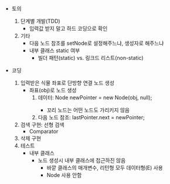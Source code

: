 * 토의
	1. 단계별 개발(TDD)
		* 입력값 받지 말고 하드 코딩으로 확인
	2. 기타
		* 다음 노드 참조를 setNode로 설정해주느냐, 생성자로 해주느냐
		* 내부 클래스 static 여부
			* 빌더 패턴(static) vs. 링크드 리스트(non-static)
 
* 코딩
	1. 입력받은 식물 좌표로 단방향 연결 노드 생성
		* 좌표(obj)로 노드 생성
			1. 데이터: Node<E> newPointer = new Node(obj, null);
				* 꼬리 노드는 어떤 노드도 가리키지 않음
			2. 다음 노드 참조: lastPointer.next = newPointer;
	2. 검색 구현: 선형 검색
		* Comparator
	3. 삭제 구현
	4. 테스트
		* 내부 클래스
			* 노드 생성시 내부 클래스에 접근하진 않음
				* 바깥 클래스의 매개변수, 리턴형 모두 데이터형(E) 사용
				* Node<E> 사용 안함